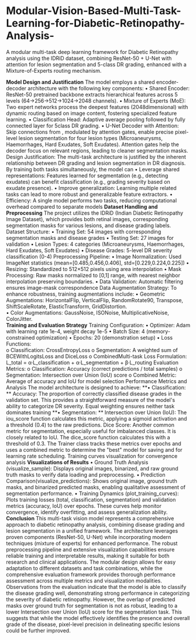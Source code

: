 # Modular-Vision-Based-Multi-Task-Learning-for-Diabetic-Retinopathy-Analysis-
A modular multi-task deep learning framework for Diabetic Retinopathy analysis using the IDRiD dataset, combining ResNet-50 + U-Net with attention for lesion segmentation and 5-class DR grading, enhanced with a Mixture-of-Experts routing mechanism.

**Model Design and Justification**
The model employs a shared encoder-decoder architecture with the following key components: 
• Shared Encoder: ResNet-50 pretrained backbone extracts hierarchical features across 5 levels (64→256→512→1024→2048 channels). 
• Mixture of Experts (MoE): Two expert networks process the deepest features (2048dimensional) with dynamic routing based on image content, fostering specialized feature learning. 
• Classification Head: Adaptive average pooling followed by fully connected layer for 5class DR grading. 
• U-Net Decoder with Attention: Skip connections from , modulated by attention gates, enable precise pixel-level lesion segmentation for four lesion types (Microaneurysms, Haemorrhages, Hard Exudates, Soft Exudates). Attention gates help the decoder focus on relevant regions, leading to cleaner segmentation masks. 
Design Justification: 
The multi-task architecture is justified by the inherent relationship between DR grading and lesion segmentation in DR diagnosis. By training both tasks simultaneously, the model can 
• Leverage shared representations: Features learned for segmentation (e.g., detecting exudates) can benefit classification (e.g., grading severity based on exudate presence). 
• Improve generalization: Learning multiple related tasks can lead to more robust and generalizable feature extractors. 
• Efficiency: A single model performs two tasks, reducing computational overhead compared to separate models 
**Dataset Handling and Preprocessing** 
The project utilizes the IDRiD (Indian Diabetic Retinopathy Image Dataset), which provides both retinal images, corresponding segmentation masks for various lesions, and disease grading labels. 
Dataset Structure: 
• Training Set: 54 images with corresponding segmentation masks and disease grades 
• Testing Set: 27 images for validation 
• Lesion Types: 4 categories (Microaneurysms, Haemorrhages, Hard Exudates, Soft Exudates) 
• Disease Grades: 5-level DR severity classification (0-4) Preprocessing Pipeline: 
• Image Normalization: Used ImageNet statistics (mean=[0.485,0.456,0.406], std=[0.229,0.224,0.225]) 
• Resizing: Standardized to 512×512 pixels using area interpolation 
• Mask Processing: Raw masks normalized to [0,1] range, with nearest neighbor interpolation preserving boundaries. 
• Data Validation: Automatic filtering ensures image-mask correspondence 
Data Augmentation Strategy: 
To enhance robustness, training augmentations include: 
• Geometric Augmentations: HorizontalFlip, VerticalFlip, RandomRotate90, Transpose, ShiftScaleRotate, ElasticTransform, GridDistortion.  
• Color Augmentations: GaussNoise, ISONoise, MultiplicativeNoise, ColorJitter.  
**Training and Evaluation Strategy** 
Training Configuration: 
• Optimizer: Adam with learning rate 1e-4, weight decay 1e-5 
• Batch Size: 4 (memory-constrained optimization) 
• Epochs: 20 (demonstration setup) 
• Loss Functions:  
o Classification: CrossEntropyLoss 
o Segmentation: A weighted sum of BCEWithLogitsLoss and DiceLoss 
o CombinedMulti-task Loss Formulation: L_total = α·L_classification + α·L_segmentation + β·L_routing 
Evaluation Metrics: 
o Classification: Accuracy (correct predictions / total samples) 
o Segmentation: Intersection over Union (IoU) score 
o Combined Metric: Average of accuracy and IoU for model selection 
Performance Metrics and Analysis 
The model architecture is designed to achieve: 
**• Classification: **
Accuracy: The proportion of correctly classified disease grades in the validation set. This provides a straightforward measure of the model's ability to categorize DR severity. Equal weighting ensures neither task dominates training 
**• Segmentation:  **
Intersection over Union (IoU): The iou_score function calculates this metric, applying a sigmoid activation and a threshold (0.4) to the raw predictions. 
Dice Score: Another common metric for segmentation, especially useful for imbalanced classes. It is closely related to IoU. The dice_score function calculates this with a threshold of 0.3. 
The Trainer class tracks these metrics over epochs and uses a combined metric to determine the "best" model for saving and for learning rate scheduling. 
Training curves visualization for convergence analysis 
**Visualizations of Results**
• Ground Truth Analysis (visualize_sample): Displays original images, binarized, and raw ground truth masks to verify data loading and preprocessing. 
• Prediction Comparison(visualize_predictions): Shows original image, ground truth masks, and binarized predicted masks, enabling qualitative assessment of segmentation performance. 
• Training Dynamics (plot_training_curves): Plots training losses (total, classification, segmentation) and validation metrics (accuracy, IoU) over epochs. These curves help monitor convergence, identify overfitting, and assess generalization ability. 
**Conclusion** 
This multi-task vision model represents a comprehensive approach to diabetic retinopathy analysis, combining disease grading and lesion segmentation in a unified framework. The architecture leverages proven components (ResNet-50, U-Net) while incorporating modern techniques (mixture of experts) for enhanced performance. The robust preprocessing pipeline and extensive visualization capabilities ensure reliable training and interpretable results, making it suitable for both research and clinical applications. 
The modular design allows for easy adaptation to different datasets and task combinations, while the comprehensive evaluation framework provides thorough performance assessment across multiple metrics and visualization modalities. 
Observations from the evaluation indicate that the model is able to classify the disease grading well, demonstrating strong performance in categorizing the severity of diabetic retinopathy. However, the overlap of predicted masks over ground truth for segmentation is not as robust, leading to a lower Intersection over Union (IoU) score for the segmentation task. This suggests that while the model effectively identifies the presence and overall grade of the disease, pixel-level precision in delineating specific lesions could be further improved.

